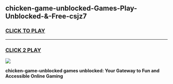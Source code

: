 
## chicken-game-unblocked-Games-Play-Unblocked-&-Free-csjz7
<h3>
<a href="https://premium76.site?title=chicken-game-unblocked&ref=24A">CLICK TO PLAY</a></h3>
<hr>

<h3>
<a href="https://premium76.site?title=chicken-game-unblocked&ref=24A">CLICK 2 PLAY</a>
  
</h3>

<a href="https://premium76.site?title=chicken-game-unblocked&ref=24A"><img src="https://clearcache.store/games.png"></a>


**chicken-game-unblocked games unblocked: Your Gateway to Fun and Accessible Online Gaming**
